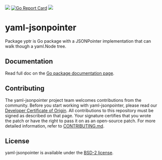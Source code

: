 [![](https://godoc.org/github.com/github.com/vmware-labs/yaml-jsonpointer?status.svg)](https://pkg.go.dev/github.com/vmware-labs/yaml-jsonpointer?tab=doc)
[![Go Report Card](https://goreportcard.com/badge/github.com/vmware-labs/yaml-jsonpointer)](https://goreportcard.com/report/github.com/vmware-labs/yaml-jsonpointer)
![](https://github.com/vmware-labs/yaml-jsonpointer/workflows/CI/badge.svg)


# yaml-jsonpointer

Package yptr is Go package with a JSONPointer implementation that can walk though a yaml.Node tree.

## Documentation

Read full doc on the [Go package documentation page](https://pkg.go.dev/github.com/vmware-labs/yaml-jsonpointer?tab=doc).

## Contributing

The yaml-jsonpointer project team welcomes contributions from the community. Before you start working with yaml-jsonpointer, please
read our [Developer Certificate of Origin](https://cla.vmware.com/dco). All contributions to this repository must be
signed as described on that page. Your signature certifies that you wrote the patch or have the right to pass it on
as an open-source patch. For more detailed information, refer to [CONTRIBUTING.md](CONTRIBUTING.md).

## License

yaml-jsonpointer is available under the [BSD-2 license](LICENSE).
